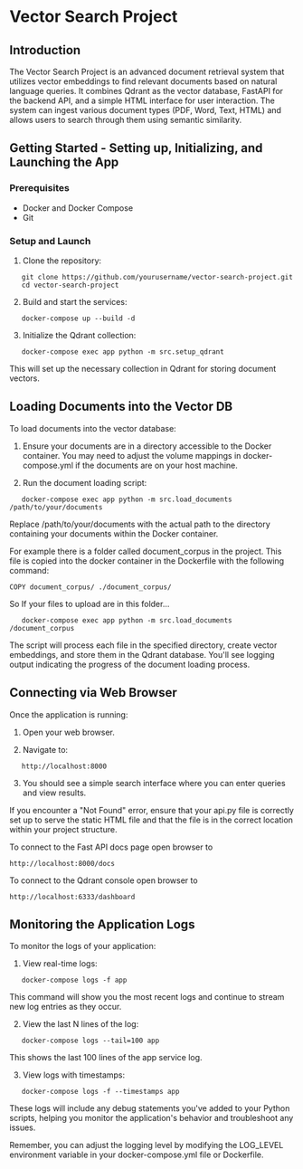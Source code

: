 # Vector Search Project

## Introduction

The Vector Search Project is an advanced document retrieval system that utilizes vector embeddings to find relevant documents based on natural language queries. It combines Qdrant as the vector database, FastAPI for the backend API, and a simple HTML interface for user interaction. The system can ingest various document types (PDF, Word, Text, HTML) and allows users to search through them using semantic similarity.

## Getting Started - Setting up, Initializing, and Launching the App

### Prerequisites

- Docker and Docker Compose
- Git

### Setup and Launch

1. Clone the repository:
```
   git clone https://github.com/yourusername/vector-search-project.git
   cd vector-search-project
```
2. Build and start the services:
```
   docker-compose up --build -d
```
3. Initialize the Qdrant collection:
```
   docker-compose exec app python -m src.setup_qdrant
```
This will set up the necessary collection in Qdrant for storing document vectors.

## Loading Documents into the Vector DB

To load documents into the vector database:

1. Ensure your documents are in a directory accessible to the Docker container. You may need to adjust the volume mappings in docker-compose.yml if the documents are on your host machine.

2. Run the document loading script:
```
   docker-compose exec app python -m src.load_documents /path/to/your/documents
```
   Replace /path/to/your/documents with the actual path to the directory containing your documents within the Docker container.

   For example there is a folder called document_corpus in the project. This file is copied into the docker container  in the Dockerfile with the following command:
```
COPY document_corpus/ ./document_corpus/
```

So If your files to upload are in this folder...

```
   docker-compose exec app python -m src.load_documents /document_corpus
```

The script will process each file in the specified directory, create vector embeddings, and store them in the Qdrant database. You'll see logging output indicating the progress of the document loading process.

## Connecting via Web Browser

Once the application is running:

1. Open your web browser.

2. Navigate to:
```
   http://localhost:8000
   ```

3. You should see a simple search interface where you can enter queries and view results.

If you encounter a "Not Found" error, ensure that your api.py file is correctly set up to serve the static HTML file and that the file is in the correct location within your project structure.

To connect to the Fast API docs page open browser to
```
http://localhost:8000/docs
```

To connect to the Qdrant console open browser to 
```
http://localhost:6333/dashboard
```



## Monitoring the Application Logs

To monitor the logs of your application:

1. View real-time logs:
```
   docker-compose logs -f app
```
   This command will show you the most recent logs and continue to stream new log entries as they occur.

2. View the last N lines of the log:
```
   docker-compose logs --tail=100 app
```
   This shows the last 100 lines of the app service log.

3. View logs with timestamps:
```
   docker-compose logs -f --timestamps app
```
These logs will include any debug statements you've added to your Python scripts, helping you monitor the application's behavior and troubleshoot any issues.

Remember, you can adjust the logging level by modifying the LOG_LEVEL environment variable in your docker-compose.yml file or Dockerfile.